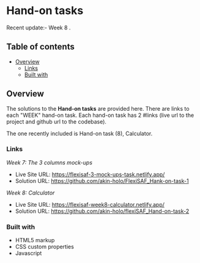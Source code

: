 # Hand-on tasks

Recent update:- Week 8 .

## Table of contents

- [Overview](#overview)
  - [Links](#links)
  - [Built with](#built-with)
  

## Overview

The solutions to the **Hand-on tasks** are provided here. There are links to each "WEEK" hand-on task.
Each hand-on task has 2 #links (live url to the project and github url to the codebase).

The one recently included is Hand-on task (8), Calculator.



### Links

 _Week 7: The 3 columns mock-ups_
  - Live Site URL: https://flexisaf-3-mock-ups-task.netlify.app/
  - Solution URL: https://github.com/akin-holo/FlexiSAF_Hank-on-task-1

_Week 8: Calculator_
  - Live Site URL: https://flexisaf-week8-calculator.netlify.app/
  - Solution URL: https://github.com/akin-holo/flexiSAF_Hand-on-task-2


### Built with

- HTML5 markup
- CSS custom properties
- Javascript



